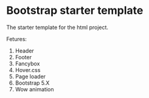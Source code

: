 # Bootstrap starter template
The starter template for the html project.

Fetures:
1. Header
2. Footer
3. Fancybox
4. Hover.css
5. Page loader
6. Bootstrap 5.X
7. Wow animation
